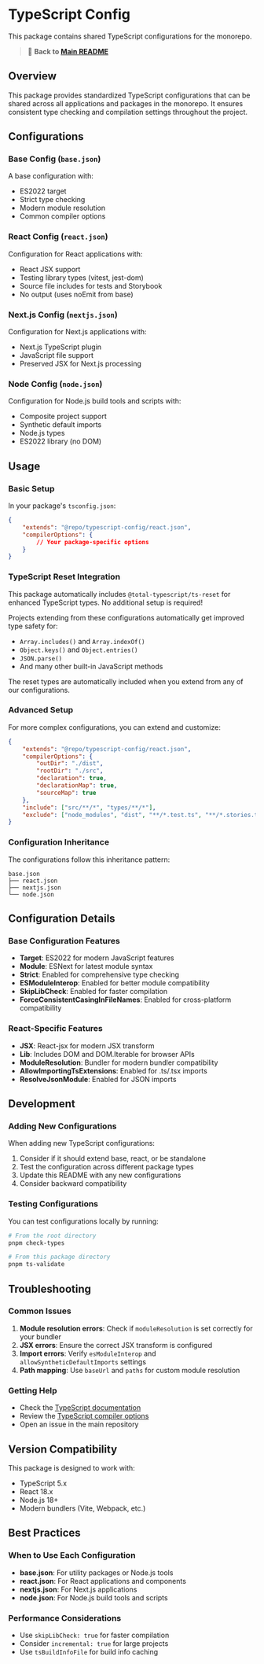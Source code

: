 # TypeScript Config

This package contains shared TypeScript configurations for the monorepo.

> 📖 **Back to [Main README](../../README.md)**

## Overview

This package provides standardized TypeScript configurations that can be shared across all applications and packages in the monorepo. It ensures consistent type checking and compilation settings throughout the project.

## Configurations

### Base Config (`base.json`)

A base configuration with:

- ES2022 target
- Strict type checking
- Modern module resolution
- Common compiler options

### React Config (`react.json`)

Configuration for React applications with:

- React JSX support
- Testing library types (vitest, jest-dom)
- Source file includes for tests and Storybook
- No output (uses noEmit from base)

### Next.js Config (`nextjs.json`)

Configuration for Next.js applications with:

- Next.js TypeScript plugin
- JavaScript file support
- Preserved JSX for Next.js processing

### Node Config (`node.json`)

Configuration for Node.js build tools and scripts with:

- Composite project support
- Synthetic default imports
- Node.js types
- ES2022 library (no DOM)

## Usage

### Basic Setup

In your package's `tsconfig.json`:

```json
{
	"extends": "@repo/typescript-config/react.json",
	"compilerOptions": {
		// Your package-specific options
	}
}
```

### TypeScript Reset Integration

This package automatically includes `@total-typescript/ts-reset` for enhanced TypeScript types. No additional setup is required!

Projects extending from these configurations automatically get improved type safety for:

- `Array.includes()` and `Array.indexOf()`
- `Object.keys()` and `Object.entries()`
- `JSON.parse()`
- And many other built-in JavaScript methods

The reset types are automatically included when you extend from any of our configurations.

### Advanced Setup

For more complex configurations, you can extend and customize:

```json
{
	"extends": "@repo/typescript-config/react.json",
	"compilerOptions": {
		"outDir": "./dist",
		"rootDir": "./src",
		"declaration": true,
		"declarationMap": true,
		"sourceMap": true
	},
	"include": ["src/**/*", "types/**/*"],
	"exclude": ["node_modules", "dist", "**/*.test.ts", "**/*.stories.ts"]
}
```

### Configuration Inheritance

The configurations follow this inheritance pattern:

```
base.json
├── react.json
├── nextjs.json
└── node.json
```

## Configuration Details

### Base Configuration Features

- **Target**: ES2022 for modern JavaScript features
- **Module**: ESNext for latest module syntax
- **Strict**: Enabled for comprehensive type checking
- **ESModuleInterop**: Enabled for better module compatibility
- **SkipLibCheck**: Enabled for faster compilation
- **ForceConsistentCasingInFileNames**: Enabled for cross-platform compatibility

### React-Specific Features

- **JSX**: React-jsx for modern JSX transform
- **Lib**: Includes DOM and DOM.Iterable for browser APIs
- **ModuleResolution**: Bundler for modern bundler compatibility
- **AllowImportingTsExtensions**: Enabled for .ts/.tsx imports
- **ResolveJsonModule**: Enabled for JSON imports

## Development

### Adding New Configurations

When adding new TypeScript configurations:

1. Consider if it should extend base, react, or be standalone
2. Test the configuration across different package types
3. Update this README with any new configurations
4. Consider backward compatibility

### Testing Configurations

You can test configurations locally by running:

```bash
# From the root directory
pnpm check-types

# From this package directory
pnpm ts-validate
```

## Troubleshooting

### Common Issues

1. **Module resolution errors**: Check if `moduleResolution` is set correctly for your bundler
2. **JSX errors**: Ensure the correct JSX transform is configured
3. **Import errors**: Verify `esModuleInterop` and `allowSyntheticDefaultImports` settings
4. **Path mapping**: Use `baseUrl` and `paths` for custom module resolution

### Getting Help

- Check the [TypeScript documentation](https://www.typescriptlang.org/docs/)
- Review the [TypeScript compiler options](https://www.typescriptlang.org/tsconfig)
- Open an issue in the main repository

## Version Compatibility

This package is designed to work with:

- TypeScript 5.x
- React 18.x
- Node.js 18+
- Modern bundlers (Vite, Webpack, etc.)

## Best Practices

### When to Use Each Configuration

- **base.json**: For utility packages or Node.js tools
- **react.json**: For React applications and components
- **nextjs.json**: For Next.js applications
- **node.json**: For Node.js build tools and scripts

### Performance Considerations

- Use `skipLibCheck: true` for faster compilation
- Consider `incremental: true` for large projects
- Use `tsBuildInfoFile` for build info caching
